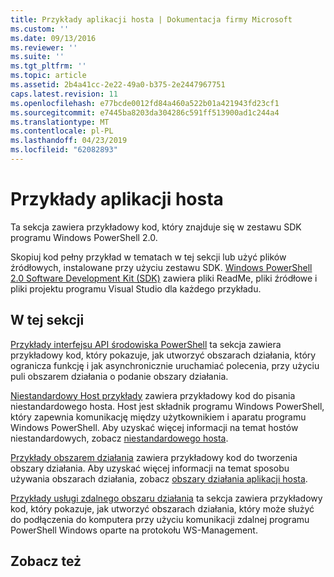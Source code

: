 ```yaml
---
title: Przykłady aplikacji hosta | Dokumentacja firmy Microsoft
ms.custom: ''
ms.date: 09/13/2016
ms.reviewer: ''
ms.suite: ''
ms.tgt_pltfrm: ''
ms.topic: article
ms.assetid: 2b4a41cc-2e22-49a0-b375-2e2447967751
caps.latest.revision: 11
ms.openlocfilehash: e77bcde0012fd84a460a522b01a421943fd23cf1
ms.sourcegitcommit: e7445ba8203da304286c591ff513900ad1c244a4
ms.translationtype: MT
ms.contentlocale: pl-PL
ms.lasthandoff: 04/23/2019
ms.locfileid: "62082893"
---
```

# <a name="host-application-samples"></a>Przykłady aplikacji hosta

Ta sekcja zawiera przykładowy kod, który znajduje się w zestawu SDK programu Windows PowerShell 2.0.

 Skopiuj kod pełny przykład w tematach w tej sekcji lub użyć plików źródłowych, instalowane przy użyciu zestawu SDK. [Windows PowerShell 2.0 Software Development Kit (SDK)](https://www.microsoft.com/en-us/download/details.aspx?id=2560) zawiera pliki ReadMe, pliki źródłowe i pliki projektu programu Visual Studio dla każdego przykładu.

## <a name="in-this-section"></a>W tej sekcji

 [Przykłady interfejsu API środowiska PowerShell](./windows-powershell-api-samples.md) ta sekcja zawiera przykładowy kod, który pokazuje, jak utworzyć obszarach działania, który ogranicza funkcję i jak asynchronicznie uruchamiać polecenia, przy użyciu puli obszarem działania o podanie obszary działania.

 [Niestandardowy Host przykłady](./custom-host-samples.md) zawiera przykładowy kod do pisania niestandardowego hosta. Host jest składnik programu Windows PowerShell, który zapewnia komunikację między użytkownikiem i aparatu programu Windows PowerShell. Aby uzyskać więcej informacji na temat hostów niestandardowych, zobacz [niestandardowego hosta](https://msdn.microsoft.com/en-us/library/ee706563(v=vs.85).aspx).

 [Przykłady obszarem działania](./runspace-samples.md) zawiera przykładowy kod do tworzenia obszary działania. Aby uzyskać więcej informacji na temat sposobu używania obszarach działania, zobacz [obszary działania aplikacji hosta](https://msdn.microsoft.com/en-us/library/ee706563(v=vs.85).aspx).

 [Przykłady usługi zdalnego obszaru działania](./remote-runspace-samples.md) ta sekcja zawiera przykładowy kod, który pokazuje, jak utworzyć obszarach działania, który może służyć do podłączenia do komputera przy użyciu komunikacji zdalnej programu PowerShell Windows oparte na protokołu WS-Management.

## <a name="see-also"></a>Zobacz też

